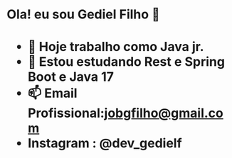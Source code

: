 <h1 align="justify">Ola! eu sou Gediel Filho  👋<h1/>

- 🔭 Hoje trabalho como Java jr.
- 🌱 Estou estudando Rest e Spring Boot e Java 17
- 📫 Email Profissional:jobgfilho@gmail.com
- Instagram : @dev_gedielf

>
